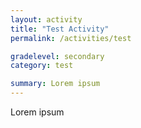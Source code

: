 ```yaml
---
layout: activity
title: "Test Activity"
permalink: /activities/test

gradelevel: secondary
category: test

summary: Lorem ipsum
---
```


Lorem ipsum